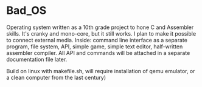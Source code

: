 # Bad_OS
Operating system written as a 10th grade project to hone C and Assembler skills. It's cranky and mono-core, but it still works. I plan to make it possible to connect external media. Inside: command line interface as a separate program, file system, API, simple game, simple text editor, half-written assembler compiler. All API and commands will be attached in a separate documentation file later. 


Build on linux with makefile.sh, will require installation of qemu emulator, or a clean computer from the last century)
